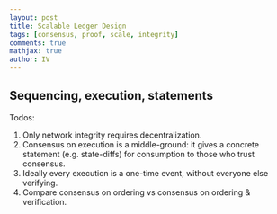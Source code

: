 ```yaml
---
layout: post
title: Scalable Ledger Design
tags: [consensus, proof, scale, integrity]
comments: true
mathjax: true
author: IV
---
```


## Sequencing, execution, statements

Todos:

1. Only network integrity requires decentralization.
2. Consensus on execution is a middle-ground: it gives a concrete statement (e.g. state-diffs) for consumption to those who trust consensus.
3. Ideally every execution is a one-time event, without everyone else verifying.
4. Compare consensus on ordering vs consensus on ordering & verification.
